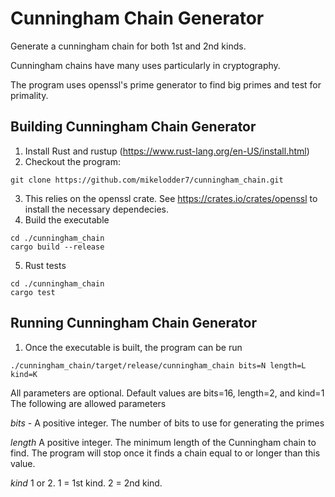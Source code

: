 # Cunningham Chain Generator
Generate a cunningham chain for both 1st and 2nd kinds.

Cunningham chains have many uses particularly in cryptography.

The program uses openssl's prime generator to find big primes and test for primality.

## Building Cunningham Chain Generator
1. Install Rust and rustup (https://www.rust-lang.org/en-US/install.html)
1. Checkout the program:

```
git clone https://github.com/mikelodder7/cunningham_chain.git
```

3. This relies on the openssl crate. See https://crates.io/crates/openssl to install the necessary dependecies.
3. Build the executable

```
cd ./cunningham_chain
cargo build --release
```

5. Rust tests

```
cd ./cunningham_chain
cargo test
```

## Running Cunningham Chain Generator
1. Once the executable is built, the program can be run
```
./cunningham_chain/target/release/cunningham_chain bits=N length=L kind=K
```

All parameters are optional. Default values are bits=16, length=2, and kind=1
The following are allowed parameters

*bits* - A positive integer. The number of bits to use for generating the primes

*length* A positive integer. The minimum length of the Cunningham chain to find. The program will stop once it finds a chain equal to or longer than this value.

*kind* 1 or 2. 1 = 1st kind. 2 = 2nd kind.
